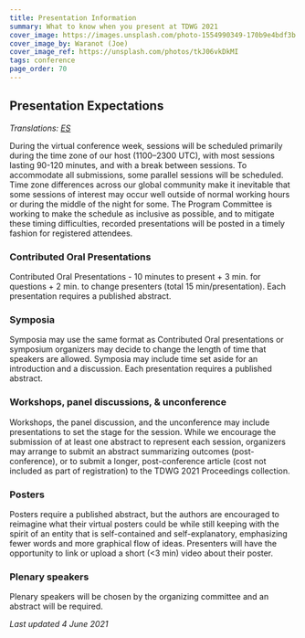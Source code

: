 ```yaml
---
title: Presentation Information
summary: What to know when you present at TDWG 2021
cover_image: https://images.unsplash.com/photo-1554990349-170b9e4bdf3b
cover_image_by: Waranot (Joe)
cover_image_ref: https://unsplash.com/photos/tkJ06vkDkMI
tags: conference
page_order: 70
---
```

## Presentation Expectations

_Translations: [ES](https://tdwg.org/conferences/2021/es/info-de-presentaciones/)_

During the virtual conference week, sessions will be scheduled primarily during the time zone of our host (1100–2300 UTC), with most sessions lasting 90-120 minutes, and with a break between sessions. To accommodate all submissions, some parallel sessions will be scheduled. Time zone differences across our global community make it inevitable that some sessions of interest may occur well outside of normal working hours or during the middle of the night for some. The Program Committee is working to make the schedule as inclusive as possible, and to mitigate these timing difficulties, recorded presentations will be posted in a timely fashion for registered attendees.

### Contributed Oral Presentations
Contributed Oral Presentations - 10 minutes to present + 3 min. for questions + 2 min. to change presenters (total 15 min/presentation). Each presentation requires a published abstract.

### Symposia
Symposia may use the same format as Contributed Oral presentations or symposium organizers may decide to change the length of time that speakers are allowed. Symposia may include time set aside for an introduction and a discussion. Each presentation requires a published abstract.

### Workshops, panel discussions, & unconference
Workshops, the panel discussion, and the unconference may include presentations to set the stage for the session. While we encourage the submission of at least one abstract to represent each session, organizers may arrange to submit an abstract summarizing outcomes (post-conference), or to submit a longer, post-conference article (cost not included as part of registration) to the TDWG 2021 Proceedings collection.

### Posters
Posters require a published abstract, but the authors are encouraged to reimagine what their virtual posters could be while still keeping with the spirit of an entity that is self-contained and self-explanatory, emphasizing fewer words and more graphical flow of ideas. Presenters will have the opportunity to link or upload a short (<3 min) video about their poster.

### Plenary speakers
Plenary speakers will be chosen by the organizing committee and an abstract will be required.

_Last updated 4 June 2021_

